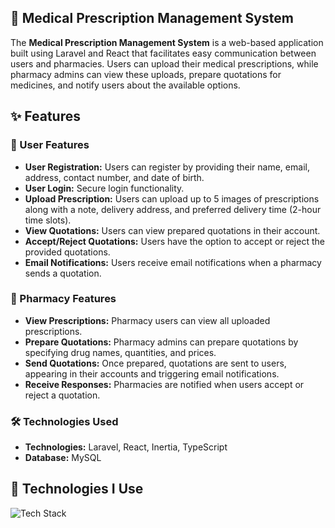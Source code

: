 <h2 class="emoji">📄 Medical Prescription Management System</h2>
<p>The <strong>Medical Prescription Management System</strong> is a web-based application built using Laravel and React that facilitates easy communication between users and pharmacies. Users can upload their medical prescriptions, while pharmacy admins can view these uploads, prepare quotations for medicines, and notify users about the available options.</p>

<h2 class="emoji">✨ Features</h2>

<div class="section">
    <h3 class="emoji">🌿 User Features</h3>
    <ul>
        <li><strong>User Registration:</strong> Users can register by providing their name, email, address, contact number, and date of birth.</li>
        <li><strong>User Login:</strong> Secure login functionality.</li>
        <li><strong>Upload Prescription:</strong> Users can upload up to 5 images of prescriptions along with a note, delivery address, and preferred delivery time (2-hour time slots).</li>
        <li><strong>View Quotations:</strong> Users can view prepared quotations in their account.</li>
        <li><strong>Accept/Reject Quotations:</strong> Users have the option to accept or reject the provided quotations.</li>
        <li><strong>Email Notifications:</strong> Users receive email notifications when a pharmacy sends a quotation.</li>
    </ul>
</div>

<div class="section">
    <h3 class="emoji">🏪 Pharmacy Features</h3>
    <ul>
        <li><strong>View Prescriptions:</strong> Pharmacy users can view all uploaded prescriptions.</li>
        <li><strong>Prepare Quotations:</strong> Pharmacy admins can prepare quotations by specifying drug names, quantities, and prices.</li>
        <li><strong>Send Quotations:</strong> Once prepared, quotations are sent to users, appearing in their accounts and triggering email notifications.</li>
        <li><strong>Receive Responses:</strong> Pharmacies are notified when users accept or reject a quotation.</li>
    </ul>
</div>

### 🛠️ Technologies Used
- **Technologies:** Laravel, React, Inertia, TypeScript
- **Database:** MySQL



<h2 class="emoji">🚀 Technologies I Use</h2>
<div class="tech-icons">
    <img src="https://skillicons.dev/icons?i=php,react,html,tailwindcss,mysql,laravel,typescript" alt="Tech Stack">
</div>
